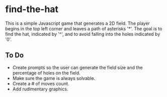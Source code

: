 # find-the-hat

This is a simple Javascript game that generates a 2D field. The player begins in the top left corner and leaves a path of asterisks '*'. The goal is to find the hat, indicated by '^', and to avoid falling into the holes indicated by '0'.

## To Do

- Create prompts so the user can generate the field size and the percentage of holes on the field.
- Make sure the game is always solvable.
- Create a # of moves count.
- Add rudimentary graphics.
